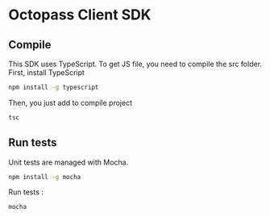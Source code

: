 # Octopass Client SDK

## Compile
This SDK uses TypeScript. To get JS file, you need to compile the src folder.
First, install TypeScript
```bash
npm install -g typescript
```
Then, you just add to compile project
```bash
tsc
```

## Run tests
Unit tests are managed with Mocha.
```bash
npm install -g mocha
```
Run tests :
```bash
mocha
```